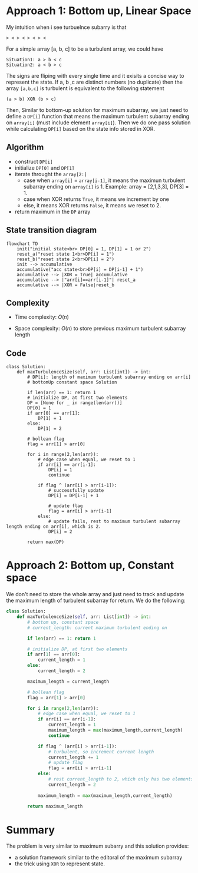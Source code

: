 
# Approach 1: Bottom up, Linear Space
<!-- Describe your approach to solving the problem. -->

My intuition when i see turbuelnce subarry is that 
```
> < > < > < > <
```
For a simple array [a, b, c] to be a turbulent array, we could have
```
Situation1: a > b < c
Situation2: a < b > c
``` 
The signs are fliping with every single time and it exisits a concise way to represent the state. If a, b ,c are distinct numbers (no duplicate) then the array `[a,b,c]` is turbulent is equivalent to the following statement
```
(a > b) XOR (b > c)
```

Then, Similar to bottom-up solution for maximum subarray, we just need to define a `DP[i]` function that means the maximum turbulent subarray ending on `array[i]` (must include element `array[i]`). Then we do one pass solution while calculating `DP[i]` based on the state info stored in XOR.

## Algorithm
- construct `DP[i]`
- initialize `DP[0]` and `DP[1]`
- iterate throught the `array[2:]`
    - case when `array[i]` = `array[i-1]`, it means the maximun turbulent subarray ending on `array[i]` is 1. Example:  array = [2,1,3,3], DP[3] = 1.
    - case when XOR returns `True`, it means we increment by one
    - else, it means XOR returns `False`, it means we reset to 2.
- return maximum in the `DP` array

## State transition diagram
```mermaid
flowchart TD
    init("initial state<br> DP[0] = 1, DP[1] = 1 or 2")
    reset_a("reset state 1<br>DP[i] = 1")
    reset_b("reset state 2<br>DP[i] = 2")
    init --> accumulative
    accumulative("acc state<br>DP[i] = DP[i-1] + 1")
    accumulative --> |XOR = True| accumulative
    accumulative --> |"arr[i]==arr[i-1]"| reset_a
    accumulative --> |XOR = False|reset_b
```

## Complexity
- Time complexity: $O(n)$
<!-- Add your time complexity here, e.g. $$O(n)$$ -->

- Space complexity: $O(n)$ to store previous maximum turbulent subarray length 
<!-- Add your space complexity here, e.g. $$O(n)$$ -->

## Code
```
class Solution:
    def maxTurbulenceSize(self, arr: List[int]) -> int:
        # DP[i]: length of maximum turbulent subarray ending on arr[i]
        # bottomUp constant space Solution

        if len(arr) == 1: return 1
        # initialize DP, at first two elements
        DP = [None for _ in range(len(arr))]
        DP[0] = 1        
        if arr[0] == arr[1]:
            DP[1] = 1
        else:
            DP[1] = 2

        # bollean flag
        flag = arr[1] > arr[0]

        for i in range(2,len(arr)):
            # edge case when equal, we reset to 1
            if arr[i] == arr[i-1]:
                DP[i] = 1
                continue

            if flag ^ (arr[i] > arr[i-1]):
                # successfully update
                DP[i] = DP[i-1] + 1

                # update flag
                flag = arr[i] > arr[i-1]
            else:
                # update fails, rest to maximum turbulent subarray length ending on arr[i], which is 2.
                DP[i] = 2

        return max(DP)
```

# Approach 2: Bottom up, Constant space

We don't need to store the whole array and just need to track and update the maximum length of turbulent subarray for return. We do the following:

```python
class Solution:
    def maxTurbulenceSize(self, arr: List[int]) -> int:
        # bottom up, constant space
        # current_length: current maximum turbulent ending on

        if len(arr) == 1: return 1

        # initialize DP, at first two elements
        if arr[1] == arr[0]:
            current_length = 1
        else:
            current_length = 2

        maximum_length = current_length

        # bollean flag
        flag = arr[1] > arr[0]

        for i in range(2,len(arr)):
            # edge case when equal, we reset to 1
            if arr[i] == arr[i-1]:
                current_length = 1
                maximum_length = max(maximum_length,current_length)
                continue

            if flag ^ (arr[i] > arr[i-1]):
                # turbulent, so increment current length
                current_length += 1
                # update flag
                flag = arr[i] > arr[i-1]
            else:
                # rest current_length to 2, which only has two elements [0,1,2] --> [1,2] 
                current_length = 2
            
            maximum_length = max(maximum_length,current_length)

        return maximum_length
```

# Summary

The problem is very similar to maximum subarry and this solution provides:
- a solution framework similar to the editoral of the maximum subarray 
- the trick using `XOR` to represent state.
